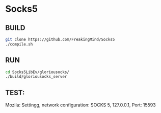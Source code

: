 # Socks5

## BUILD
``` bash
git clone https://github.com/FreakingMind/Socks5
./compile.sh
```
## RUN
``` bash
cd Socks5LibEv/gloriousocks/
./build/gloriousocks_server
```

## TEST:
Mozila: Settingg, network configuration: SOCKS 5, 127.0.0.1, Port: 15593
